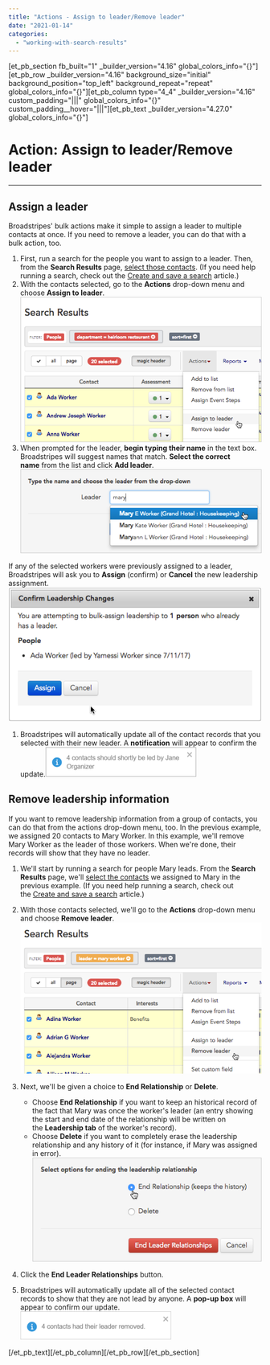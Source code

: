 ```yaml
---
title: "Actions - Assign to leader/Remove leader"
date: "2021-01-14"
categories: 
  - "working-with-search-results"
---
```


\[et\_pb\_section fb\_built="1" \_builder\_version="4.16" global\_colors\_info="{}"\]\[et\_pb\_row \_builder\_version="4.16" background\_size="initial" background\_position="top\_left" background\_repeat="repeat" global\_colors\_info="{}"\]\[et\_pb\_column type="4\_4" \_builder\_version="4.16" custom\_padding="|||" global\_colors\_info="{}" custom\_padding\_\_hover="|||"\]\[et\_pb\_text \_builder\_version="4.27.0" global\_colors\_info="{}"\]

# Action: Assign to leader/Remove leader

* * *

## Assign a leader

Broadstripes' bulk actions make it simple to assign a leader to multiple contacts at once. If you need to remove a leader, you can do that with a bulk action, too.

1. First, run a search for the people you want to assign to a leader. Then, from the **Search Results** page, [select those contacts](https://help.broadstripes.com/help-articles/using-broadstripes/working-with-search-results/selecting-deselecting-contacts/). (If you need help running a search, check out the [Create and save a search](https://help.broadstripes.com/help-articles/using-broadstripes/customize/create-and-save-a-search/) article.)
2. With the contacts selected, go to the **Actions** drop-down menu and choose **Assign to leader**.![](images/6a08a5e-BulkAssgnLeader.png)
3. When prompted for the leader, **begin typing their name** in the text box. Broadstripes will suggest names that match. **Select the correct name** from the list and click **Add leader**.![](images/6d83e69-ActionAssgnLeaderTypeName.png)

If any of the selected workers were previously assigned to a leader, Broadstripes will ask you to **Assign** (confirm) or **Cancel** the new leadership assignment.![](images/e6e3601-ActionAssgnLeaderDupe.png)

1. Broadstripes will automatically update all of the contact records that you selected with their new leader. A **notification** will appear to confirm the update.![](images/Assignleadernotification-300x59.png)

## Remove leadership information

If you want to remove leadership information from a group of contacts, you can do that from the actions drop-down menu, too. In the previous example, we assigned 20 contacts to Mary Worker. In this example, we'll remove Mary Worker as the leader of those workers. When we're done, their records will show that they have no leader.

1. We'll start by running a search for people Mary leads. From the **Search Results** page, we'll [select the contacts](https://help.broadstripes.com/help-articles/using-broadstripes/working-with-search-results/selecting-deselecting-contacts/) we assigned to Mary in the previous example. (If you need help running a search, check out the [Create and save a search](https://help.broadstripes.com/help-articles/using-broadstripes/customize/create-and-save-a-search/) article.)
2. With those contacts selected, we'll go to the **Actions** drop-down menu and choose **Remove leader**.![](images/bacc61e-BulkRemvLeader.png)

1. Next, we'll be given a choice to **End Relationship** or **Delete**.
    - Choose **End Relationship** if you want to keep an historical record of the fact that Mary was once the worker's leader (an entry showing the start and end date of the relationship will be written on the **Leadership tab** of the worker's record).
    - Choose **Delete** if you want to completely erase the leadership relationship and any history of it (for instance, if Mary was assigned in error).![](images/ebbeb55-ActionRemoveLeaderEndDelete.png)

1. Click the **End Leader Relationships** button.
2. Broadstripes will automatically update all of the selected contact records to show that they are not lead by anyone. A **pop-up box** will appear to confirm our update.![](images/Removeleadernotification-300x56.png)

\[/et\_pb\_text\]\[/et\_pb\_column\]\[/et\_pb\_row\]\[/et\_pb\_section\]

